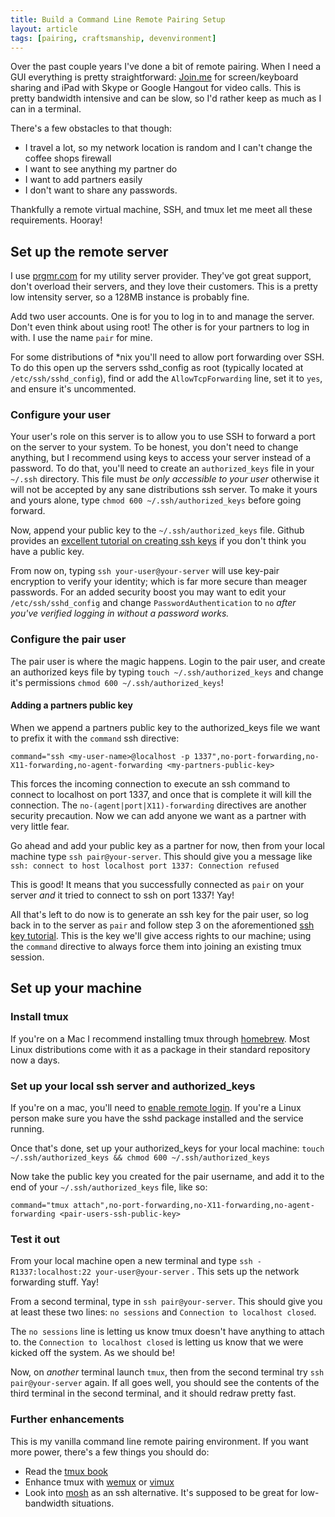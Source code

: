 ```yaml
---
title: Build a Command Line Remote Pairing Setup
layout: article
tags: [pairing, craftsmanship, devenvironment]
---
```


Over the past couple years I've done a bit of remote pairing. When I need a GUI
everything is pretty straightforward: [Join.me](http://join.me) for
screen/keyboard sharing and iPad with Skype or Google Hangout for video calls.
This is pretty bandwidth intensive and can be slow, so I'd rather keep as much
as I can in a terminal.

There's a few obstacles to that though:

*  I travel a lot, so my network location is random and I can't change the
   coffee shops firewall
*  I want to see anything my partner do
*  I want to add partners easily
*  I don't want to share any passwords.

Thankfully a remote virtual machine, SSH, and tmux let me meet all these
requirements. Hooray!

## Set up the remote server

I use [prgmr.com](http://prgmr.com/xen/) for my utility server provider.
They've got great support, don't overload their servers, and they love their
customers. This is a pretty low intensity server, so a 128MB instance is
probably fine.

Add two user accounts. One is for you to log in to and manage the server. Don't
even think about using root! The other is for your partners to log in with. I
use the name `pair` for mine.

For some distributions of \*nix you'll need to allow port forwarding over SSH.
To do this open up the servers sshd\_config as root (typically located at
`/etc/ssh/sshd_config`), find or add the  `AllowTcpForwarding` line, set it to
`yes`, and ensure it's uncommented.

### Configure your user

Your user's role on this server is to allow you to use SSH to forward a port on
the server to your system. To be honest, you don't need to change anything, but
I recommend using keys to access your server instead of a password. To do that,
you'll need to create an `authorized_keys` file in your `~/.ssh` directory.
This file must *be only accessible to your user* otherwise it will not be
accepted by any sane distributions ssh server. To make it yours and yours
alone, type `chmod 600 ~/.ssh/authorized_keys` before going forward.

Now, append your public key to the `~/.ssh/authorized_keys` file. Github
provides an [excellent tutorial on creating ssh
keys](https://help.github.com/articles/generating-ssh-keys) if you don't think
you have a public key.

From now on, typing `ssh your-user@your-server` will use key-pair
encryption to verify your identity; which is far more secure than meager
passwords. For an added security boost you may want to edit your
`/etc/ssh/sshd_config` and change `PasswordAuthentication` to `no` *after
you've verified logging in without a password works.*

### Configure the pair user

The pair user is where the magic happens. Login to the pair user, and create an
authorized keys file by typing `touch ~/.ssh/authorized_keys` and change it's
permissions `chmod 600 ~/.ssh/authorized_keys`!

#### Adding a partners public key

When we append a partners public key to the authorized\_keys file we want to
prefix it with the `command` ssh directive:

`command="ssh <my-user-name>@localhost -p 1337",no-port-forwarding,no-X11-forwarding,no-agent-forwarding <my-partners-public-key>`

This forces the incoming connection to execute an ssh command to connect to
localhost on port 1337, and once that is complete it will kill the connection.
The `no-(agent|port|X11)-forwarding` directives are another security
precaution. Now we can add anyone we want as a partner with very little fear.

Go ahead and add your public key as a partner for now, then from your local
machine type `ssh pair@your-server`. This should give you a message like
`ssh: connect to host localhost port 1337: Connection refused`

This is good! It means that you successfully connected as `pair` on your server
*and* it tried to connect to ssh on port 1337! Yay!

All that's left to do now is to generate an ssh key for the pair user, so log
back in to the server as `pair` and follow step 3 on the aforementioned [ssh
key tutorial](https://help.github.com/articles/generating-ssh-keys). This is
the key we'll give access rights to our machine; using the `command` directive
to always force them into joining an existing tmux session.

## Set up your machine

### Install tmux

If you're on a Mac I recommend installing tmux through
[homebrew](http://mxcl.github.com/homebrew/). Most Linux distributions come
with it as a package in their standard repository now a days.

### Set up your local ssh server and authorized\_keys

If you're on a mac, you'll need to [enable remote
login](http://osxdaily.com/2011/09/30/remote-login-ssh-server-mac-os-x/). If
you're a Linux person make sure you have the sshd package installed and the
service running.

Once that's done, set up your authorized\_keys for your local machine: `touch
~/.ssh/authorized_keys && chmod 600 ~/.ssh/authorized_keys`

Now take the public key you created for the pair username, and add it to the
end of your `~/.ssh/authorized_keys` file, like so:

`command="tmux attach",no-port-forwarding,no-X11-forwarding,no-agent-forwarding <pair-users-ssh-public-key>`


### Test it out

From your local machine open a new terminal and type `ssh -R1337:localhost:22
your-user@your-server` . This sets up the network forwarding stuff. Yay!

From a second terminal, type in `ssh pair@your-server`. This should give you
at least these two lines:  `no sessions` and `Connection to localhost closed`.

The `no sessions` line is letting us know tmux doesn't have anything to attach
to. the `Connection to localhost closed` is letting us know that we were kicked
off the system. As we should be!

Now, on *another* terminal launch `tmux`, then from the second terminal try
`ssh pair@your-server` again. If all goes well, you should see the contents
of the third terminal in the second terminal, and it should redraw pretty fast.

### Further enhancements

This is my vanilla command line remote pairing environment. If you want more
power, there's a few things you should do:

* Read the [tmux book](http://pragprog.com/book/bhtmux/tmux)
* Enhance tmux with [wemux](https://github.com/zolrath/wemux) or [vimux](https://github.com/benmills/vimux)
* Look into [mosh](http://mosh.mit.edu/) as an ssh alternative. It's supposed to be great for low-bandwidth situations.
